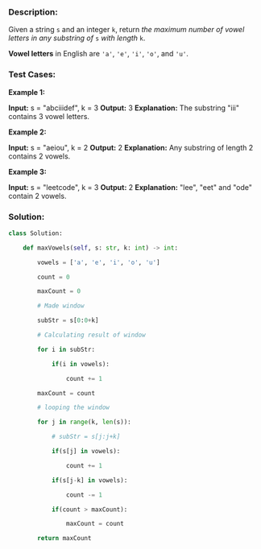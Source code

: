 ### Description:
Given a string `s` and an integer `k`, return _the maximum number of vowel letters in any substring of_ `s` _with length_ `k`.

**Vowel letters** in English are `'a'`, `'e'`, `'i'`, `'o'`, and `'u'`.

### Test Cases:
**Example 1:**

**Input:** s = "abciiidef", k = 3
**Output:** 3
**Explanation:** The substring "iii" contains 3 vowel letters.

**Example 2:**

**Input:** s = "aeiou", k = 2
**Output:** 2
**Explanation:** Any substring of length 2 contains 2 vowels.

**Example 3:**

**Input:** s = "leetcode", k = 3
**Output:** 2
**Explanation:** "lee", "eet" and "ode" contain 2 vowels.

### Solution:
```Python
class Solution:

    def maxVowels(self, s: str, k: int) -> int:

        vowels = ['a', 'e', 'i', 'o', 'u']

        count = 0

        maxCount = 0

        # Made window

        subStr = s[0:0+k]

        # Calculating result of window

        for i in subStr:

            if(i in vowels):

                count += 1

        maxCount = count

        # looping the window

        for j in range(k, len(s)):

            # subStr = s[j:j+k]

            if(s[j] in vowels):

                count += 1

            if(s[j-k] in vowels):

                count -= 1

            if(count > maxCount):

                maxCount = count          

        return maxCount
```
